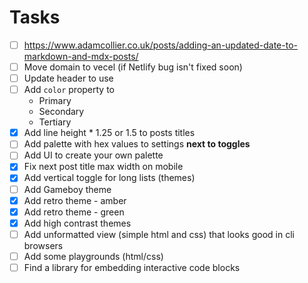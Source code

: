 # Tasks

-   [ ] https://www.adamcollier.co.uk/posts/adding-an-updated-date-to-markdown-and-mdx-posts/
-   [ ] Move domain to vecel (if Netlify bug isn't fixed soon)
-   [ ] Update header to use <LinkCtr />
-   [ ] Add `color` property to <LinkCtr />
    -   Primary
    -   Secondary
    -   Tertiary
-   [x] Add line height \* 1.25 or 1.5 to posts titles
-   [ ] Add palette with hex values to settings **next to toggles**
-   [ ] Add UI to create your own palette
-   [x] Fix next post title max width on mobile
-   [x] Add vertical toggle for long lists (themes)
-   [ ] Add Gameboy theme
-   [x] Add retro theme - amber
-   [x] Add retro theme - green
-   [x] Add high contrast themes
-   [ ] Add unformatted view (simple html and css) that looks good in cli browsers
-   [ ] Add some playgrounds (html/css)
-   [ ] Find a library for embedding interactive code blocks
